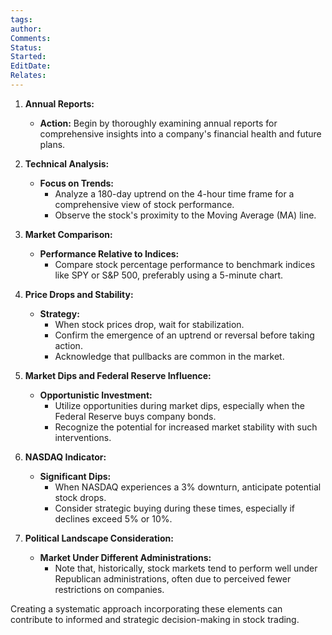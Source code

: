 ```yaml
---
tags: 
author: 
Comments: 
Status: 
Started: 
EditDate: 
Relates:
---
```

1. **Annual Reports:**
   - **Action:** Begin by thoroughly examining annual reports for comprehensive insights into a company's financial health and future plans.

2. **Technical Analysis:**
   - **Focus on Trends:**
     - Analyze a 180-day uptrend on the 4-hour time frame for a comprehensive view of stock performance.
     - Observe the stock's proximity to the Moving Average (MA) line.

3. **Market Comparison:**
   - **Performance Relative to Indices:**
     - Compare stock percentage performance to benchmark indices like SPY or S&P 500, preferably using a 5-minute chart.

4. **Price Drops and Stability:**
   - **Strategy:**
     - When stock prices drop, wait for stabilization.
     - Confirm the emergence of an uptrend or reversal before taking action.
     - Acknowledge that pullbacks are common in the market.

5. **Market Dips and Federal Reserve Influence:**
   - **Opportunistic Investment:**
     - Utilize opportunities during market dips, especially when the Federal Reserve buys company bonds.
     - Recognize the potential for increased market stability with such interventions.

6. **NASDAQ Indicator:**
   - **Significant Dips:**
     - When NASDAQ experiences a 3% downturn, anticipate potential stock drops.
     - Consider strategic buying during these times, especially if declines exceed 5% or 10%.

7. **Political Landscape Consideration:**
   - **Market Under Different Administrations:**
     - Note that, historically, stock markets tend to perform well under Republican administrations, often due to perceived fewer restrictions on companies.

Creating a systematic approach incorporating these elements can contribute to informed and strategic decision-making in stock trading.